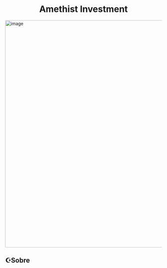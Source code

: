 <h1 align="center">Amethist Investment</h1>
 <img width="1600" height="731" alt="image" src="https://github.com/user-attachments/assets/436f35aa-5a61-474a-b413-17f36ab6c3c8" />


<h2>☪︎Sobre</h2>
<div>
</div>
